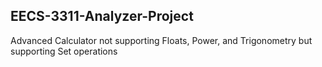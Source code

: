## EECS-3311-Analyzer-Project

Advanced Calculator not supporting Floats, Power, and Trigonometry but supporting Set operations

